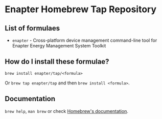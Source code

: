 # Enapter Homebrew Tap Repository

## List of formulaes

- `enapter` - Cross-platform device management command-line tool for Enapter Energy Management System Toolkit

## How do I install these formulae?

`brew install enapter/tap/<formula>`

Or `brew tap enapter/tap` and then `brew install <formula>`.

## Documentation

`brew help`, `man brew` or check [Homebrew's documentation](https://docs.brew.sh).
